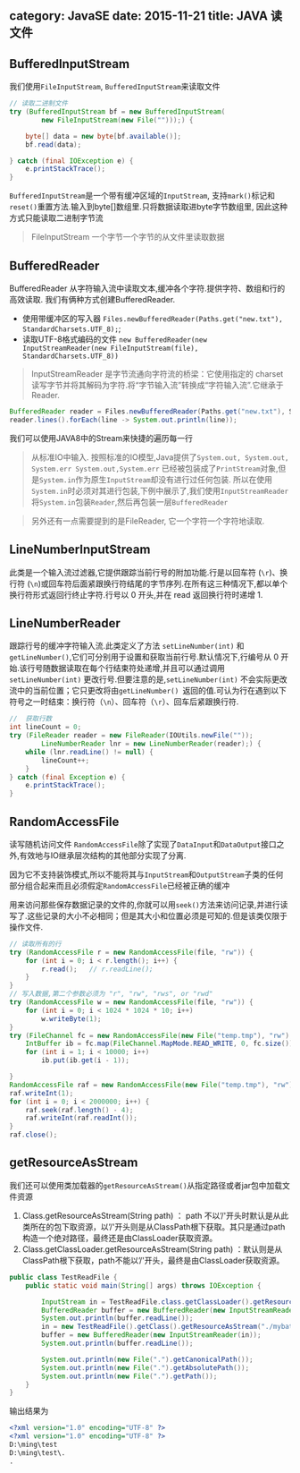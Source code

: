 category: JavaSE
date: 2015-11-21
title: JAVA 读文件
---
## BufferedInputStream
我们使用`FileInputStream`, `BufferedInputStream`来读取文件
```java
// 读取二进制文件
try (BufferedInputStream bf = new BufferedInputStream(
		new FileInputStream(new File("")));) {

	byte[] data = new byte[bf.available()];
	bf.read(data);

} catch (final IOException e) {
	e.printStackTrace();
}
```
`BufferedInputStream`是一个带有缓冲区域的`InputStream`, 支持`mark()`标记和`reset()`重置方法.输入到byte[]数组里.只将数据读取进byte字节数组里, 因此这种方式只能读取二进制字节流
> FileInputStream 一个字节一个字节的从文件里读取数据

## BufferedReader
BufferedReader 从字符输入流中读取文本,缓冲各个字符.提供字符、数组和行的高效读取.
我们有俩种方式创建BufferedReader.
* 使用带缓冲区的写入器 `Files.newBufferedReader(Paths.get("new.txt"), StandardCharsets.UTF_8);`;
* 读取UTF-8格式编码的文件 `new BufferedReader(new InputStreamReader(new FileInputStream(file), StandardCharsets.UTF_8))`

> InputStreamReader 是字节流通向字符流的桥梁：它使用指定的 charset 读写字节并将其解码为字符.将“字节输入流”转换成“字符输入流”.它继承于Reader.

```java
BufferedReader reader = Files.newBufferedReader(Paths.get("new.txt"), StandardCharsets.UTF_8);
reader.lines().forEach(line -> System.out.println(line));
```
我们可以使用JAVA8中的Stream来快捷的遍历每一行
> 从标准IO中输入. 按照标准的IO模型,Java提供了`System.out, System.out, System.err System.out,System.err` 已经被包装成了`PrintStream`对象,但是`System.in`作为原生`InputStream`却没有进行过任何包装. 所以在使用`System.in`时必须对其进行包装,下例中展示了,我们使用`InputStreamReader`将`System.in`包装`Reader`,然后再包装一层`BufferedReader`

> 另外还有一点需要提到的是FileReader, 它一个字符一个字符地读取.

## LineNumberInputStream
此类是一个输入流过滤器,它提供跟踪当前行号的附加功能.行是以回车符 (`\r`)、换行符 (`\n`)或回车符后面紧跟换行符结尾的字节序列.在所有这三种情况下,都以单个换行符形式返回行终止字符.行号以 0 开头,并在 read 返回换行符时递增 1.

## LineNumberReader
跟踪行号的缓冲字符输入流.此类定义了方法 `setLineNumber(int)` 和 `getLineNumber()`,它们可分别用于设置和获取当前行号.默认情况下,行编号从 0 开始.该行号随数据读取在每个行结束符处递增,并且可以通过调用 `setLineNumber(int)` 更改行号.但要注意的是,`setLineNumber(int)` 不会实际更改流中的当前位置；它只更改将由`getLineNumber() `返回的值.可认为行在遇到以下符号之一时结束：换行符（`\n`）、回车符（`\r`）、回车后紧跟换行符.
```java
//  获取行数
int lineCount = 0;
try (FileReader reader = new FileReader(IOUtils.newFile(""));
		LineNumberReader lnr = new LineNumberReader(reader);) {
	while (lnr.readLine() != null) {
		lineCount++;
	}
} catch (final Exception e) {
	e.printStackTrace();
}
```

## RandomAccessFile  
读写随机访问文件 `RandomAccessFile`除了实现了`DataInput`和`DataOutput`接口之外,有效地与IO继承层次结构的其他部分实现了分离.

因为它不支持装饰模式,所以不能将其与`InputStream`和`OutputStream`子类的任何部分组合起来而且必须假定`RandomAccessFile`已经被正确的缓冲

用来访问那些保存数据记录的文件的,你就可以用`seek()`方法来访问记录,并进行读写了.这些记录的大小不必相同；但是其大小和位置必须是可知的.但是该类仅限于操作文件.
```java
// 读取所有的行
try (RandomAccessFile r = new RandomAccessFile(file, "rw")) {
	for (int i = 0; i < r.length(); i++) {
		r.read();	// r.readLine();
	}
}
// 写入数据,第二个参数必须为 "r", "rw", "rws", or "rwd"
try (RandomAccessFile w = new RandomAccessFile(file, "rw")) {
	for (int i = 0; i < 1024 * 1024 * 10; i++)
		w.writeByte(1);
}
try (FileChannel fc = new RandomAccessFile(new File("temp.tmp"), "rw").getChannel();) {
	IntBuffer ib = fc.map(FileChannel.MapMode.READ_WRITE, 0, fc.size()).asIntBuffer();
	for (int i = 1; i < 10000; i++)
		ib.put(ib.get(i - 1));

}
RandomAccessFile raf = new RandomAccessFile(new File("temp.tmp"), "rw");
raf.writeInt(1);
for (int i = 0; i < 2000000; i++) {
	raf.seek(raf.length() - 4);
	raf.writeInt(raf.readInt());
}
raf.close();
```

## getResourceAsStream
我们还可以使用类加载器的`getResourceAsStream()`从指定路径或者jar包中加载文件资源
1. Class.getResourceAsStream(String path) ： path 不以’/'开头时默认是从此类所在的包下取资源，以’/'开头则是从ClassPath根下获取。其只是通过path构造一个绝对路径，最终还是由ClassLoader获取资源。
2. Class.getClassLoader.getResourceAsStream(String path) ：默认则是从ClassPath根下获取，path不能以’/'开头，最终是由ClassLoader获取资源。
```java
public class TestReadFile {
	public static void main(String[] args) throws IOException {

		InputStream in = TestReadFile.class.getClassLoader().getResourceAsStream("./mybatis-config.xml");
		BufferedReader buffer = new BufferedReader(new InputStreamReader(in));
		System.out.println(buffer.readLine());
		in = new TestReadFile().getClass().getResourceAsStream("./mybatis-config.xml");
		buffer = new BufferedReader(new InputStreamReader(in));
		System.out.println(buffer.readLine());

		System.out.println(new File(".").getCanonicalPath());
		System.out.println(new File(".").getAbsolutePath());
		System.out.println(new File(".").getPath());
	}
}
```
输出结果为
```xml
<?xml version="1.0" encoding="UTF-8" ?>
<?xml version="1.0" encoding="UTF-8" ?>
D:\ming\test
D:\ming\test\.
.
```
